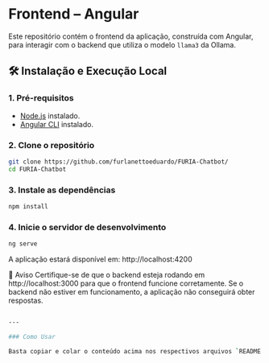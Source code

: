 # Frontend – Angular

Este repositório contém o frontend da aplicação, construída com Angular, para interagir com o backend que utiliza o modelo `llama3` da Ollama.

## 🛠️ Instalação e Execução Local

### 1. **Pré-requisitos**
- [Node.js](https://nodejs.org/) instalado.
- [Angular CLI](https://angular.io/cli) instalado.

### 2. **Clone o repositório**

```bash
git clone https://github.com/furlanettoeduardo/FURIA-Chatbot/
cd FURIA-Chatbot
```
### 3. **Instale as dependências**

```bash
npm install
```
### 4. **Inicie o servidor de desenvolvimento**

```bash
ng serve
```
A aplicação estará disponível em:
http://localhost:4200

🚨 Aviso
Certifique-se de que o backend esteja rodando em http://localhost:3000 para que o frontend funcione corretamente. Se o backend não estiver em funcionamento, a aplicação não conseguirá obter respostas.

```bash

---

### Como Usar

Basta copiar e colar o conteúdo acima nos respectivos arquivos `README.md` de cada repositório. Isso deve fornecer uma documentação clara para os usuários que precisarem rodar ambos os projetos localmente.
```
